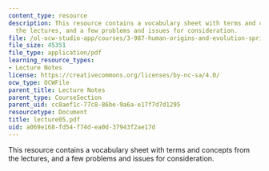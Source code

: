 ```yaml
---
content_type: resource
description: This resource contains a vocabulary sheet with terms and concepts from
  the lectures, and a few problems and issues for consideration.
file: /ol-ocw-studio-app/courses/3-987-human-origins-and-evolution-spring-2006/a069e168fd54f74dea0d37943f2ae17d_lecture05.pdf
file_size: 45351
file_type: application/pdf
learning_resource_types:
- Lecture Notes
license: https://creativecommons.org/licenses/by-nc-sa/4.0/
ocw_type: OCWFile
parent_title: Lecture Notes
parent_type: CourseSection
parent_uid: cc8aef1c-77c8-86be-9a6a-e17f7d7d1295
resourcetype: Document
title: lecture05.pdf
uid: a069e168-fd54-f74d-ea0d-37943f2ae17d
---
```

This resource contains a vocabulary sheet with terms and concepts from the lectures, and a few problems and issues for consideration.